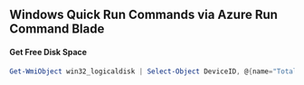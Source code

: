 ## Windows Quick Run Commands via Azure Run Command Blade

#### Get Free Disk Space

```powershell
Get-WmiObject win32_logicaldisk | Select-Object DeviceID, @{name="Total Size(GB)";expression={$_.Size / 1GB -as [int]}}, @{name="FreeSpace(GB)";expression={$_.FreeSpace / 1GB -as [int]}}
```
